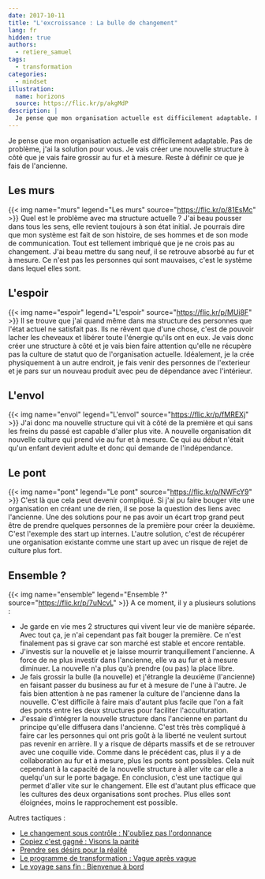 ```yaml
---
date: 2017-10-11
title: "L'excroissance : La bulle de changement"
lang: fr
hidden: true
authors:
  - retiere_samuel
tags:
  - transformation
categories:
  - mindset
illustration:
  name: horizons
  source: https://flic.kr/p/akgMdP
description: |
  Je pense que mon organisation actuelle est difficilement adaptable. Pas de problème, j'ai la solution pour vous. Je vais créer une nouvelle structure à côté que je vais faire grossir au fur et à mesure. Reste à définir ce que je fais de l'ancienne.
---
```

Je pense que mon organisation actuelle est difficilement adaptable. Pas de problème, j'ai la solution pour vous. Je vais créer une nouvelle structure à côté que je vais faire grossir au fur et à mesure. Reste à définir ce que je fais de l'ancienne.

## Les murs
{{< img name="murs" legend="Les murs" source="https://flic.kr/p/81EsMc" >}}
Quel est le problème avec ma structure actuelle ? J'ai beau pousser dans tous les sens, elle revient toujours à son état initial. Je pourrais dire que mon système est fait de son histoire, de ses hommes et de son mode de communication. Tout est tellement imbriqué que je ne crois pas au changement. J'ai beau mettre du sang neuf, il se retrouve absorbé au fur et à mesure. Ce n'est pas les personnes qui sont mauvaises, c'est le système dans lequel elles sont.

## L'espoir
{{< img name="espoir" legend="L'espoir" source="https://flic.kr/p/MUi8F" >}}
Il se trouve que j'ai quand même dans ma structure des personnes que l'état actuel ne satisfait pas. Ils ne rêvent que d'une chose, c'est de pouvoir lacher les cheveaux et libérer toute l'énergie qu'ils ont en eux. Je vais donc créer une structure à côté et je vais bien faire attention qu'elle ne récupère pas la culture de statut quo de l'organisation actuelle. Idéalement, je la crée physiquement à un autre endroit, je fais venir des personnes de l'exterieur et je pars sur un nouveau produit avec peu de dépendance avec l'intérieur.

## L'envol
{{< img name="envol" legend="L'envol" source="https://flic.kr/p/fMREXj" >}}
J'ai donc ma nouvelle structure qui vit à côté de la première et qui sans les freins du passé est capable d'aller plus vite. A nouvelle organisation dit nouvelle culture qui prend vie au fur et à mesure. Ce qui au début n'était qu'un enfant devient adulte et donc qui demande de l'indépendance.

## Le pont
{{< img name="pont" legend="Le pont" source="https://flic.kr/p/NWFcY9" >}}
C'est là que cela peut devenir compliqué. Si j'ai pu faire bouger vite une organisation en créant une de rien, il se pose la question des liens avec l'ancienne. Une des solutions pour ne pas avoir un écart trop grand peut être de prendre quelques personnes de la première pour créer la deuxième. C'est l'exemple des start up internes. L'autre solution, c'est de récupérer une organisation existante comme une start up avec un risque de rejet de culture plus fort.

## Ensemble ?
{{< img name="ensemble" legend="Ensemble ?" source="https://flic.kr/p/7uNcvL" >}}
A ce moment, il y a plusieurs solutions :
- Je garde en vie mes 2 structures qui vivent leur vie de manière séparée. Avec tout ça, je n'ai cependant pas fait bouger la première. Ce n'est finalement pas si grave car son marché est stable et encore rentable.
- J'investis sur la nouvelle et je laisse mourrir tranquillement l'ancienne. A force de ne plus investir dans l'ancienne, elle va au fur et à mesure diminuer. La nouvelle n'a plus qu'à prendre (ou pas) la place libre.
- Je fais grossir la bulle (la nouvelle) et j'étrangle la deuxième (l'ancienne) en faisant passer du business au fur et à mesure de l'une à l'autre. Je fais bien attention à ne pas ramener la culture de l'ancienne dans la nouvelle. C'est difficile à faire mais d'autant plus facile que l'on a fait des ponts entre les deux structures pour faciliter l'acculturation.
- J'essaie d'intégrer la nouvelle structure dans l'ancienne en partant du principe qu'elle diffusera dans l'ancienne. C'est très très compliqué à faire car les personnes qui ont pris goût à la liberté ne veulent surtout pas revenir en arrière. Il y a risque de départs massifs et de se retrouver avec une coquille vide. Comme dans le précédent cas, plus il y a de collaboration au fur et à mesure, plus les ponts sont possibles. Cela nuit cependant à la capacité de la nouvelle structure à aller vite car elle a quelqu'un sur le porte bagage.
En conclusion, c'est une tactique qui permet d'aller vite sur le changement. Elle est d'autant plus efficace que les cultures des deux organisations sont proches. Plus elles sont éloignées, moins le rapprochement est possible.

Autres tactiques :
- [Le changement sous contrôle : N'oubliez pas l'ordonnance]
- [Copiez c'est gagné : Visons la parité]
- [Prendre ses désirs pour la réalité]
- [Le programme de transformation : Vague après vague]
- [Le voyage sans fin : Bienvenue à bord]

[Le changement sous contrôle : N'oubliez pas l'ordonnance]: /articles/2017-10-11-sous_ordonnance
[Copiez c'est gagné : Visons la parité]: /articles/2017-10-11-visons_la_parite
[Prendre ses désirs pour la réalité]: /articles/2017-10-11-desirs_pour_realites
[Le programme de transformation : Vague après vague]: /articles/2017-10-11-vague_apres_vague
[Le voyage sans fin : Bienvenue à bord]: /articles/2017-10-11-invitation_au_voyage
